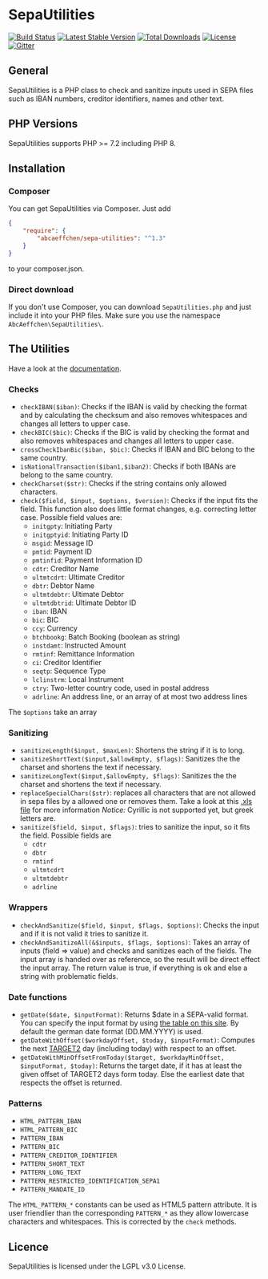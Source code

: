 SepaUtilities
===============

[![Build Status](https://github.com/AbcAeffchen/SepaUtilities/actions/workflows/php.yml/badge.svg)](https://app.travis-ci.com/AbcAeffchen/SepaUtilities)
[![Latest Stable Version](https://poser.pugx.org/abcaeffchen/sepa-utilities/v/stable.svg)](https://packagist.org/packages/abcaeffchen/sepa-utilities) 
[![Total Downloads](https://poser.pugx.org/abcaeffchen/sepa-utilities/downloads.svg)](https://packagist.org/packages/abcaeffchen/sepa-utilities) 
[![License](https://poser.pugx.org/abcaeffchen/sepa-utilities/license.svg)](https://packagist.org/packages/abcaeffchen/sepa-utilities)
[![Gitter](https://badges.gitter.im/Join%20Chat.svg)](https://gitter.im/AbcAeffchen/SepaUtilities?utm_source=badge&utm_medium=badge&utm_campaign=pr-badge)

## General
SepaUtilities is a PHP class to check and sanitize inputs used in SEPA files
such as IBAN numbers, creditor identifiers, names and other text.

## PHP Versions
SepaUtilities supports PHP >= 7.2 including PHP 8.

## Installation

### Composer
You can get SepaUtilities via Composer. Just add

```json
{
    "require": {
        "abcaeffchen/sepa-utilities": "^1.3"
    }
}
```

to your composer.json.

### Direct download
If you don't use Composer, you can download `SepaUtilities.php` and just include it into your
PHP files. Make sure you use the namespace `AbcAeffchen\SepaUtilities\`.

## The Utilities
Have a look at the [documentation](http://htmlpreview.github.io/?https://raw.githubusercontent.com/AbcAeffchen/SepaUtilities/master/docs/html/index.html).
### Checks
- `checkIBAN($iban)`: Checks if the IBAN is valid by checking the format and by calculating the checksum and also removes whitespaces and changes all letters to upper case.
- `checkBIC($bic)`: Checks if the BIC is valid by checking the format and also removes whitespaces
and changes all letters to upper case.
- `crossCheckIbanBic($iban, $bic)`: Checks if IBAN and BIC belong to the same country.
- `isNationalTransaction($iban1,$iban2)`: Checks if both IBANs are belong to the same country.
- `checkCharset($str)`: Checks if the string contains only allowed characters.
- `check($field, $input, $options, $version)`: Checks if the input fits the field. This function also does little
format changes, e.g. correcting letter case. Possible field values are:
  - `initgpty`: Initiating Party
  - `initgptyid`: Initiating Party ID
  - `msgid`: Message ID
  - `pmtid`: Payment ID
  - `pmtinfid`: Payment Information ID
  - `cdtr`: Creditor Name
  - `ultmtcdrt`: Ultimate Creditor
  - `dbtr`: Debtor Name
  - `ultmtdebtr`: Ultimate Debtor
  - `ultmtdbtrid`: Ultimate Debtor ID
  - `iban`: IBAN
  - `bic`: BIC
  - `ccy`: Currency
  - `btchbookg`: Batch Booking (boolean as string)
  - `instdamt`: Instructed Amount
  - `rmtinf`: Remittance Information
  - `ci`: Creditor Identifier
  - `seqtp`: Sequence Type
  - `lclinstrm`: Local Instrument
  - `ctry`: Two-letter country code, used in postal address
  - `adrline`: An address line, or an array of at most two address lines

The `$options` take an array 
### Sanitizing
- `sanitizeLength($input, $maxLen)`: Shortens the string if it is to long.
- `sanitizeShortText($input,$allowEmpty, $flags)`: Sanitizes the the charset and shortens the text if necessary.
- `sanitizeLongText($input,$allowEmpty, $flags)`: Sanitizes the the charset and shortens the text if necessary.
- `replaceSpecialChars($str)`: replaces all characters that are not allowed in sepa files by a
allowed one or removes them. Take a look at this [.xls file](http://www.europeanpaymentscouncil.eu/index.cfm/knowledge-bank/epc-documents/sepa-requirements-for-an-extended-character-set-unicode-subset-best-practices/) for more information
*Notice:* Cyrillic is not supported yet, but greek letters are.
- `sanitize($field, $input, $flags)`: tries to sanitize the input, so it fits the field. Possible fields are
  - `cdtr`
  - `dbtr`
  - `rmtinf`
  - `ultmtcdrt`
  - `ultmtdebtr`
  - `adrline`

### Wrappers
- `checkAndSanitize($field, $input, $flags, $options)`: Checks the input and if it is not valid 
it tries to sanitize it.
- `checkAndSanitizeAll(&$inputs, $flags, $options)`: Takes an array of inputs (field => value)
and checks and sanitizes each of the fields. The input array is handed over as reference, so the
result will be direct effect the input array. The return value is true, if everything is ok and
else a string with problematic fields.

### Date functions
- `getDate($date, $inputFormat)`: Returns $date in a SEPA-valid format. You can specify the
input format by using [the table on this site](http://de1.php.net/manual/en/function.date.php).
By default the german date format (DD.MM.YYYY) is used.
- `getDateWithOffset($workdayOffset, $today, $inputFormat)`: Computes the next [TARGET2](http://en.wikipedia.org/wiki/TARGET2#TARGET2_holidays)
 day (including today) with respect to an offset.
- `getDateWithMinOffsetFromToday($target, $workdayMinOffset, $inputFormat, $today)`: Returns the 
target date, if it has at least the given offset of TARGET2 days form today. Else the earliest date 
that respects the offset is returned.

### Patterns
- `HTML_PATTERN_IBAN`
- `HTML_PATTERN_BIC`
- `PATTERN_IBAN`
- `PATTERN_BIC`
- `PATTERN_CREDITOR_IDENTIFIER`
- `PATTERN_SHORT_TEXT`
- `PATTERN_LONG_TEXT`
- `PATTERN_RESTRICTED_IDENTIFICATION_SEPA1`
- `PATTERN_MANDATE_ID`

The `HTML_PATTERN_*` constants can be used as HTML5 pattern attribute. It is user friendlier than 
the corresponding `PATTERN_*` as they allow lowercase characters and whitespaces. This is corrected 
by the `check` methods.

## Licence
SepaUtilities is licensed under the LGPL v3.0 License.
